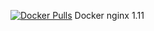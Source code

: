 [![Docker Pulls](https://img.shields.io/docker/build/jrottenberg/ffmpeg.svg)](https://hub.docker.com/r/medzoner/medzoner_nginx/)
Docker nginx 1.11
